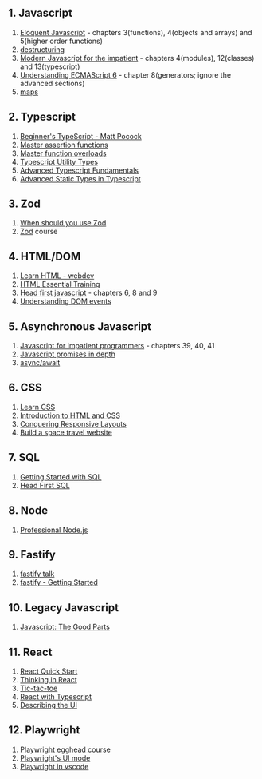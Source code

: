 ## 1. Javascript

1. [Eloquent Javascript](https://eloquentjavascript.net/) - chapters 3(functions), 4(objects and arrays) and 5(higher order functions)
2. [destructuring](https://exploringjs.com/impatient-js/ch_destructuring.html)
3. [Modern Javascript for the impatient](https://www.amazon.com/Modern-JavaScript-Impatient-Cay-Horstmann/dp/0136502148) - chapters 4(modules), 12(classes) and 13(typescript)
4. [Understanding ECMAScript 6](https://www.amazon.com/Understanding-ECMAScript-Definitive-JavaScript-Developers/dp/1593277571) - chapter 8(generators; ignore the advanced sections)
5. [maps](https://www.builder.io/blog/maps)

## 2. Typescript

1. [Beginner's TypeScript - Matt Pocock](https://www.totaltypescript.com/tutorials/beginners-typescript)
2. [Master assertion functions](https://www.youtube.com/watch?v=8lM609lci7E)
3. [Master function overloads](https://www.youtube.com/watch?v=D1a8OoBWi1g)
4. [Typescript Utility Types](https://www.youtube.com/watch?v=EU0TB_8KHpY)
5. [Advanced Typescript Fundamentals](https://egghead.io/courses/advanced-typescript-fundamentals-579c174f)
6. [Advanced Static Types in Typescript](https://egghead.io/courses/advanced-static-types-in-typescript)

## 3. Zod

1. [When should you use Zod](https://www.totaltypescript.com/when-should-you-use-zod)
1. [Zod](https://www.totaltypescript.com/tutorials/zod) course

## 4. HTML/DOM

1. [Learn HTML - webdev](https://web.dev/learn/html/)
2. [HTML Essential Training](https://www.linkedin.com/learning/html-essential-training-4)
3. [Head first javascript](https://www.amazon.com/Head-First-JavaScript-Programming-Brain-Friendly/dp/144934013X/) - chapters 6, 8 and 9
4. [Understanding DOM events](https://egghead.io/courses/your-ultimate-guide-to-understanding-dom-events-6c0c0d23)

## 5. Asynchronous Javascript

1. [Javascript for impatient programmers](https://exploringjs.com/impatient-js/toc.html) - chapters 39, 40, 41
1. [Javascript promises in depth](https://egghead.io/courses/javascript-promises-in-depth)
1. [async/await](https://egghead.io/courses/asynchronous-javascript-with-async-await)

## 6. CSS

1. [Learn CSS](https://web.dev/learn/css/)
2. [Introduction to HTML and CSS](https://scrimba.com/learn/introhtmlcss)
3. [Conquering Responsive Layouts](https://courses.kevinpowell.co/conquering-responsive-layouts)
4. [Build a space travel website](https://scrimba.com/learn/spacetravel)

## 7. SQL

1. [Getting Started with SQL](https://www.amazon.com/Getting-Started-SQL-Hands-Beginners/dp/1491938617)
2. [Head First SQL](https://www.amazon.com/Head-First-SQL-Brain-Learners/dp/0596526849)

## 8. Node

1. [Professional Node.js](https://www.amazon.com/Professional-Node-js-Building-Javascript-Scalable/dp/1118185463)

## 9. Fastify

1. [fastify talk](https://www.webexpo.net/prague2017/talk/what-if-i-told-you-that-http-can-be-fast/)
2. [fastify - Getting Started](https://www.fastify.io/docs/latest/Guides/Getting-Started/)

## 10. Legacy Javascript

1. [Javascript: The Good Parts](https://www.amazon.com/JavaScript-Good-Parts-Douglas-Crockford/dp/0596517742)

## 11. React

1. [React Quick Start](https://react.dev/learn)
2. [Thinking in React](https://react.dev/learn/thinking-in-react)
3. [Tic-tac-toe](https://react.dev/learn/tutorial-tic-tac-toe)
4. [React with Typescript](https://www.totaltypescript.com/tutorials/react-with-typescript)
5. [Describing the UI](https://react.dev/learn/describing-the-ui)

## 12. Playwright

1. [Playwright egghead course](https://egghead.io/courses/use-playwright-to-test-and-automate-web-applications-74b97e59)
2. [Playwright's UI mode](https://www.youtube.com/watch?v=d0u6XhXknzU)
3. [Playwright in vscode](https://youtu.be/Xz6lhEzgI5I)
